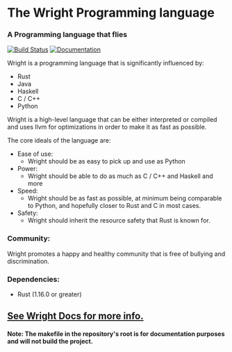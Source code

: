 # The Wright Programming language
### A Programming language that flies

[![Build Status](https://travis-ci.org/Alfriadox/Wright-lang.svg?branch=master)](https://travis-ci.org/Alfriadox/Wright-lang)
[![Documentation](https://docs.rs/wright/badge.svg)](https://docs.rs/wright)

Wright is a programming language 
that is significantly influenced by:
* Rust
* Java
* Haskell
* C / C++
* Python

Wright is a high-level language that can be either interpreted 
or compiled and uses llvm for optimizations in order to make it as 
fast as possible. 

The core ideals of the language are:
* Ease of use:
    * Wright should be as easy to pick up and use as Python
* Power:
    * Wright should be able to do as much as C / C++ and Haskell and more
* Speed: 
    * Wright should be as fast as possible, at minimum being comparable to 
    Python, and hopefully closer to Rust and C in most cases.
* Safety:
    * Wright should inherit the resource safety that Rust is known for.
    
    
### Community:
Wright promotes a happy and healthy community that is free of bullying and discrimination. 

### Dependencies:
* Rust (1.16.0 or greater)

## [See Wright Docs for more info.](https://alfriadox.github.io/Wright-lang/)
#### Note: The makefile in the repository's root is for documentation purposes and will not build the project. 